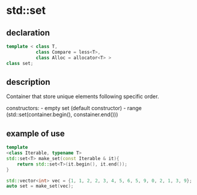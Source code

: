 # std::set

## declaration

```cpp
template < class T, 
           class Compare = less<T>, 
           class Alloc = allocator<T> >
class set;
``` 
## description

Container that store unique elements following specific order.

constructors:
    - empty set (default constructor)
    - range (std::set<T>(container.begin(), constainer.end()))

## example of use

```cpp
template
<class Iterable, typename T>
std::set<T> make_set(const Iterable & it){
    return std::set<T>(it.begin(), it.end());
}

std::vector<int> vec = {1, 1, 2, 2, 3, 4, 5, 6, 5, 9, 0, 2, 1, 3, 9};
auto set = make_set(vec);
```
